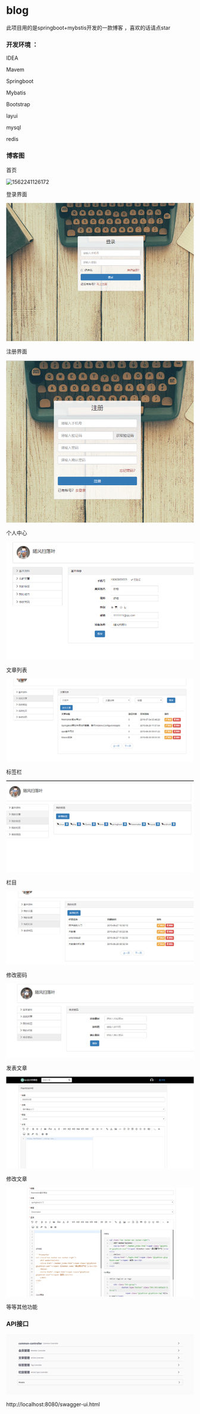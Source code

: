 # blog

此项目用的是springboot+mybstis开发的一款博客 ，喜欢的话请点star

### 开发环境 ：

IDEA

Mavem

Springboot

Mybatis

Bootstrap

layui

mysql

redis



### 博客图

首页



![1562241126172](/lqc520/assess/1562241126172.png)



登录界面


![1562241208984](assess\1562241208984.png)



注册界面

![1562241263757](assess\1562241263757.png)





个人中心

![1562241307449](assess\1562241307449.png)

文章列表

![1562241323998](assess\1562241323998.png)





标签栏

![1562241341862](assess\1562241341862.png)

栏目

![1562241359623](assess\1562241359623.png)







修改密码



![1562241374181](assess\1562241374181.png)



发表文章

![1562241393881](assess\1562241393881.png)



修改文章 



![1562241442083](assess\1562241442083.png)





等等其他功能

### API接口

![1562241486784](assess\1562241486784.png)



http://localhost:8080/swagger-ui.html
